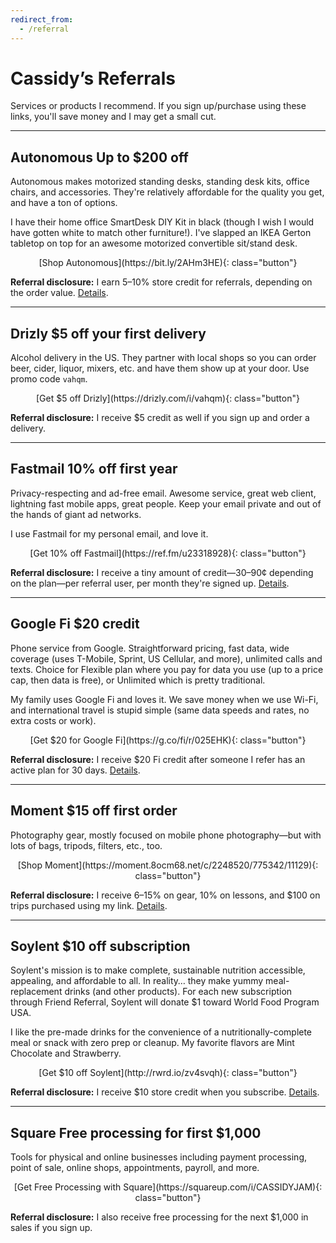 ```yaml
---
redirect_from:
  - /referral
---
```


# Cassidy’s Referrals

Services or products I recommend. If you sign up/purchase using these links, you'll save money and I may get a small cut.

---

## Autonomous **Up to $200 off**

Autonomous makes motorized standing desks, standing desk kits, office chairs, and accessories. They're relatively affordable for the quality you get, and have a ton of options.

I have their home office SmartDesk DIY Kit in black (though I wish I would have gotten white to match other furniture!). I've slapped an IKEA Gerton tabletop on top for an awesome motorized convertible sit/stand desk.

<div style="text-align: center;" markdown="1">
[Shop Autonomous](https://bit.ly/2AHm3HE){: class="button"}
</div>

**Referral disclosure:** I earn 5–10% store credit for referrals, depending on the order value. [Details](https://www.autonomous.ai/customer/referrals).

---

## Drizly **$5 off your first delivery**

Alcohol delivery in the US. They partner with local shops so you can order beer, cider, liquor, mixers, etc. and have them show up at your door. Use promo code `vahqm`.

<div style="text-align: center;" markdown="1">
[Get $5 off Drizly](https://drizly.com/i/vahqm){: class="button"}
</div>

**Referral disclosure:** I receive $5 credit as well if you sign up and order a delivery.

---

## Fastmail **10% off first year**

Privacy-respecting and ad-free email. Awesome service, great web client, lightning fast mobile apps, great people. Keep your email private and out of the hands of giant ad networks.

I use Fastmail for my personal email, and love it.

<div style="text-align: center;" markdown="1">
[Get 10% off Fastmail](https://ref.fm/u23318928){: class="button"}
</div>

**Referral disclosure:** I receive a tiny amount of credit—30–90¢ depending on the plan—per referral user, per month they're signed up. [Details](https://www.fastmail.com/help/account/referrals.html?u=e44940cd).

---

## Google Fi **$20 credit**

Phone service from Google. Straightforward pricing, fast data, wide coverage (uses T-Mobile, Sprint, US Cellular, and more), unlimited calls and texts. Choice for Flexible plan where you pay for data you use (up to a price cap, then data is free), or Unlimited which is pretty traditional.

My family uses Google Fi and loves it. We save money when we use Wi-Fi, and international travel is stupid simple (same data speeds and rates, no extra costs or work).

<div style="text-align: center;" markdown="1">
[Get $20 for Google Fi](https://g.co/fi/r/025EHK){: class="button"}
</div>

**Referral disclosure:** I receive $20 Fi credit after someone I refer has an active plan for 30 days. [Details](https://fi.google.com/about/referral-tos/).

---

## Moment **$15 off first order**

Photography gear, mostly focused on mobile phone photography—but with lots of bags, tripods, filters, etc., too.

<div style="text-align: center;" markdown="1">
[Shop Moment](https://moment.8ocm68.net/c/2248520/775342/11129){: class="button"}
</div>

**Referral disclosure:** I receive 6–15% on gear, 10% on lessons, and $100 on trips purchased using my link. [Details](https://www.shopmoment.com/join-the-moment-squad).

---

## Soylent **$10 off subscription**

Soylent's mission is to make complete, sustainable nutrition accessible, appealing, and affordable to all. In reality… they make yummy meal-replacement drinks (and other products). For each new subscription through Friend Referral, Soylent will donate $1 toward World Food Program USA.

I like the pre-made drinks for the convenience of a nutritionally-complete meal or snack with zero prep or cleanup. My favorite flavors are Mint Chocolate and Strawberry.

<div style="text-align: center;" markdown="1">
[Get $10 off Soylent](http://rwrd.io/zv4svqh){: class="button"}
</div>

**Referral disclosure:** I receive $10 store credit when you subscribe. [Details](https://soylent.com/pages/refer).

---

## Square **Free processing for first $1,000**

Tools for physical and online businesses including payment processing, point of sale, online shops, appointments, payroll, and more.

<div style="text-align: center;" markdown="1">
[Get Free Processing with Square](https://squareup.com/i/CASSIDYJAM){: class="button"}
</div>

**Referral disclosure:** I also receive free processing for the next $1,000 in sales if you sign up.
